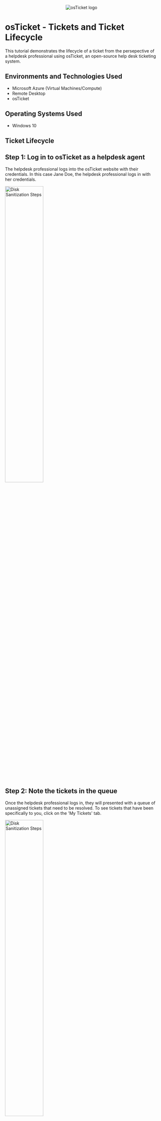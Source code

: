 <p align="center">
<img src="https://i.imgur.com/Clzj7Xs.png" alt="osTicket logo"/>
</p>

<h1>osTicket - Tickets and Ticket Lifecycle</h1>
This tutorial demonstrates the lifecycle of a ticket from the persepective of a helpdesk professional using osTicket, an open-source help desk ticketing system.<br />

<h2>Environments and Technologies Used</h2>

- Microsoft Azure (Virtual Machines/Compute)
- Remote Desktop
- osTicket

<h2>Operating Systems Used </h2>

- Windows 10</b> 


<h2>Ticket Lifecycle</h2>

<h2>Step 1: Log in to osTicket as a helpdesk agent</h2>
<p>
The helpdesk professional logs into the osTicket website with their credentials. In this case Jane Doe, the helpdesk professional logs in with her credentials.  
</p>

<p>
<img src="https://imgur.com/WR9ZTUD.png" width="50%" alt="Disk Sanitization Steps"/>
</p>
<p>

<h2>Step 2: Note the tickets in the queue</h2>

<p>Once the helpdesk professional logs in, they will presented with a queue of unassigned tickets that need to be resolved. To see tickets that have been specifically to you, click on the 'My Tickets' tab.</p>

<p>
<img src="https://imgur.com/n4veNDu.png" width="50%" alt="Disk Sanitization Steps"/>
</p>
<p>

<h2>Step 3: Read the ticket</h2>

<p>The helpdesk professional will read the ticket in order to gather the important details of the issue described by the user. Here the issue is that Adobe is not working.</p>

<p>
<img src="https://imgur.com/5iJZfEg.png" width="50%" alt="Disk Sanitization Steps"/>
</p>
<p>

<h2>Step 4: Assess the priority of the ticket</h2>

<p>When tickets arrive, the priority will often be initially determined by the user, so it may not have been accurately assessed according to the IT department's criteria. Here, we can read that the issue is that Adobe Reader is not working. As a helpdesk professional, you can determine and set the priority. In the image, helpdesk professinal Jane Doe decided that the priority is 'High'.</p>

<p>
<img src="https://imgur.com/ngoXGMw.png" width="50%" alt="Disk Sanitization Steps"/>
</p>
<p>

<h2>Step 5: Assign a ticket to an IT professional</h2>

<p>Either the queue manager or the helpdesk professional will decide who the ticket will be resolved by. They will assign the ticket to that individual. In this case, the ticket is assigned to 'Ben Lawson'.</p>

<p>
<img src="https://imgur.com/lmtGOcF.png" width="50%" alt="Disk Sanitization Steps"/>
</p>
<p>

<p>
<img src="https://imgur.com/0Wk4l2Q.png" width="50%" alt="Disk Sanitization Steps"/>
</p>
<p>
